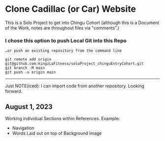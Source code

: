 # Clone Cadillac (or Car) Website

This is a Solo Project to get into Chingu Cohort 
(although this is a Document of the Work, notes are throughout files via "comments".)

### I chose this option to push Local Git into this Repo

    …or push an existing repository from the command line

    git remote add origin git@github.com:kingzLoFitness/soloProject_chinguEntryCohort.git
    git branch -M main
    git push -u origin main
    
---

Just NOTE(iced):  I can import code from another repository.  Looking forward.

## August 1, 2023
Working individual Sections within References.  Example:
- Navigation
- Words Laid out on top of Background image
